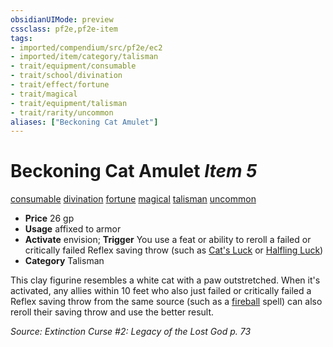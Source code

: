 ```yaml
---
obsidianUIMode: preview
cssclass: pf2e,pf2e-item
tags:
- imported/compendium/src/pf2e/ec2
- imported/item/category/talisman
- trait/equipment/consumable
- trait/school/divination
- trait/effect/fortune
- trait/magical
- trait/equipment/talisman
- trait/rarity/uncommon
aliases: ["Beckoning Cat Amulet"]
---
```

# Beckoning Cat Amulet *Item 5*  
[consumable](consumable.md)  [divination](divination.md)  [fortune](fortune.md)  [magical](magical.md)  [talisman](talisman.md)  [uncommon](uncommon.md)  

- **Price** 26 gp
- **Usage** affixed to armor
- **Activate** envision; **Trigger** You use a feat or ability to reroll a failed or critically failed Reflex saving throw (such as [Cat's Luck](../../feats/cats-luck-apg.md) or [Halfling Luck](../../feats/halfling-luck.md))
- **Category** Talisman

This clay figurine resembles a white cat with a paw outstretched. When it's activated, any allies within 10 feet who also just failed or critically failed a Reflex saving throw from the same source (such as a [fireball](../../spells/fireball.md) spell) can also reroll their saving throw and use the better result.

*Source: Extinction Curse #2: Legacy of the Lost God p. 73*